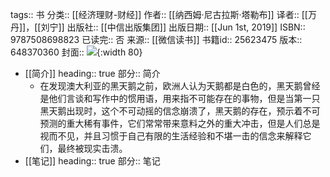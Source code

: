 tags:: 书
分类:: [[经济理财-财经]]
作者:: [[纳西姆·尼古拉斯·塔勒布]]
译者:: [[万丹]]，[[刘宁]]
出版社:: [[中信出版集团]]
出版日期:: [[Jun 1st, 2019]]
ISBN:: 9787508698823
已读完:: 否
来源:: [[微信读书]]
书籍id:: 25623475
版本:: 648370360
封面:: ![](https://weread-1258476243.file.myqcloud.com/weread/cover/42/YueWen_25623475/s_YueWen_25623475.jpg){:width 80}

- [[简介]]
  heading:: true
  部分:: 简介
	- 在发现澳大利亚的黑天鹅之前，欧洲人认为天鹅都是白色的，黑天鹅曾经是他们言谈和写作中的惯用语，用来指不可能存在的事物，但是当第一只黑天鹅出现时，这个不可动摇的信念崩溃了，黑天鹅的存在，预示着不可预测的重大稀有事件，它们常常带来意料之外的重大冲击，但是人们总是视而不见，并且习惯于自己有限的生活经验和不堪一击的信念来解释它们，最终被现实击溃。
- [[笔记]]
  heading:: true
  部分:: 笔记